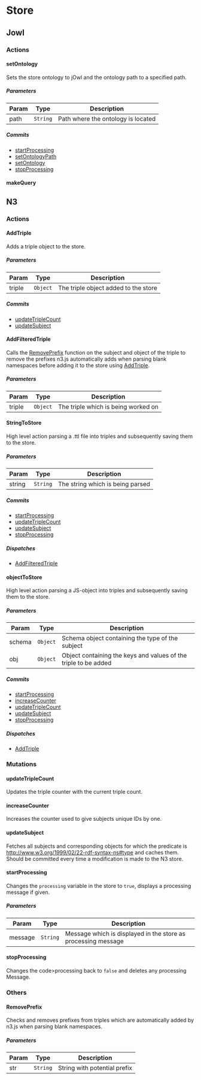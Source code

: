 # Store
## Jowl
### Actions
#### setOntology
Sets the store ontology to jOwl and the ontology path to a specified path.
##### Parameters
| Param | Type | Description |
| --- | --- | --- |
| path | <code>String</code> | Path where the ontology is located |
##### Commits
* [startProcessing](#startProcessing)
* [setOntologyPath](#setOntologyPath)
* [setOntology](#setOntology)
* [stopProcessing](#stopProcessing)

#### makeQuery

## N3
### Actions
#### AddTriple
Adds a triple object to the store.
##### Parameters
| Param | Type | Description |
| --- | --- | --- |
| triple | <code>Object</code> | The triple object added to the store |
##### Commits
* [updateTripleCount](#updateTripleCount)
* [updateSubject](#updateSubject)

#### AddFilteredTriple
Calls the [RemovePrefix](#RemovePrefix) function on the subject and object of the triple to remove the prefixes n3.js automatically adds when parsing blank namespaces before adding it to the store using [AddTriple](#addTriple).
##### Parameters
| Param | Type | Description |
| --- | --- | --- |
| triple | <code>Object</code> | The triple which is being worked on |
#### StringToStore
High level action parsing a .ttl file into triples and subsequently saving them to the store.
##### Parameters
| Param | Type | Description |
| --- | --- | --- |
| string | <code>String</code> | The string which is being parsed |
##### Commits
* [startProcessing](#startProcessing)
* [updateTripleCount](#updateTripleCount)
* [updateSubject](#updateSubject)
* [stopProcessing](#stopProcessing)

##### Dispatches
* [AddFilteredTriple](#AddFilteredTriple)

#### objectToStore
High level action parsing a JS-object into triples and subsequently saving them to the store.
##### Parameters
| Param | Type | Description |
| --- | --- | --- |
| schema | <code>Object</code> | Schema object containing the type of the subject |
| obj | <code>Object</code> | Object containing the keys and values of the triple to be added |
##### Commits
* [startProcessing](#startProcessing)
* [increaseCounter](#increaseCounter)
* [updateTripleCount](#updateTripleCount)
* [updateSubject](#updateSubject)
* [stopProcessing](#stopProcessing)

##### Dispatches
* [AddTriple](#AddTriple)

### Mutations
#### updateTripleCount
Updates the triple counter with the current triple count.
#### increaseCounter
Increases the counter used to give subjects unique IDs by one.
#### updateSubject
Fetches all subjects and corresponding objects for which the predicate is http://www.w3.org/1999/02/22-rdf-syntax-ns#type and caches them. Should be committed every time a modification is made to the N3 store.
#### startProcessing
Changes the <code>processing</code> variable in the store to <code>true</code>, displays a processing message if given.
##### Parameters
| Param | Type | Description |
| --- | --- | --- |
| message | <code>String</code> | Message which is displayed in the store as processing message |
#### stopProcessing
Changes the code>processing</code> back to <code>false</code> and deletes any processing Message.
### Others
#### RemovePrefix
Checks and removes prefixes from triples which are automatically added by n3.js when parsing blank namespaces.
##### Parameters
| Param | Type | Description |
| --- | --- | --- |
| str | <code>String</code> | String with potential prefix |
